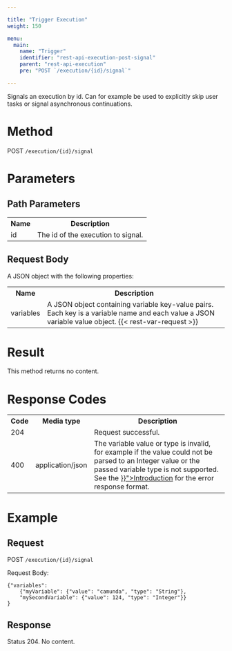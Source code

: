 ```yaml
---

title: "Trigger Execution"
weight: 150

menu:
  main:
    name: "Trigger"
    identifier: "rest-api-execution-post-signal"
    parent: "rest-api-execution"
    pre: "POST `/execution/{id}/signal`"

---
```



Signals an execution by id. Can for example be used to explicitly skip user tasks or signal asynchronous continuations.


# Method

POST `/execution/{id}/signal`


# Parameters

## Path Parameters

<table class="table table-striped">
  <tr>
    <th>Name</th>
    <th>Description</th>
  </tr>
  <tr>
    <td>id</td>
    <td>The id of the execution to signal.</td>
  </tr>
</table>

## Request Body

A JSON object with the following properties:

<table class="table table-striped">
  <tr>
    <th>Name</th>
    <th>Description</th>
  </tr>
  <tr>
    <td>variables</td>
    <td>A JSON object containing variable key-value pairs. Each key is a variable name and each value a JSON variable value object.
    {{< rest-var-request >}}
  </tr>
</table>


# Result

This method returns no content.


# Response Codes

<table class="table table-striped">
  <tr>
    <th>Code</th>
    <th>Media type</th>
    <th>Description</th>
  </tr>
  <tr>
    <td>204</td>
    <td></td>
    <td>Request successful.</td>
  </tr>
  <tr>
    <td>400</td>
    <td>application/json</td>
    <td>The variable value or type is invalid, for example if the value could not be parsed to an Integer value or the passed variable type is not supported. See the <a href="{{< relref "reference/rest/overview/index.md#error-handling" >}}">Introduction</a> for the error response format.</td>
  </tr>
</table>


# Example

## Request

POST `/execution/{id}/signal`

Request Body:

    {"variables":
        {"myVariable": {"value": "camunda", "type": "String"},
        "mySecondVariable": {"value": 124, "type": "Integer"}}
    }

## Response

Status 204. No content.
